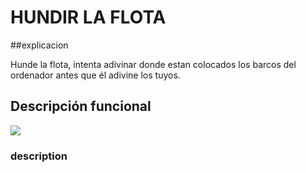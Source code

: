 # HUNDIR LA FLOTA
##explicacion

Hunde la flota, intenta adivinar donde estan colocados los barcos del ordenador antes que él adivine los tuyos.
## Descripción funcional
![](https://image.slidesharecdn.com/hundirlaflota-161122125048/95/hundir-la-flota-1-638.jpg?cb=1479819063)


###  description 